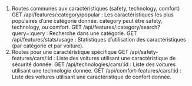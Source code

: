 1. Routes communes aux caractéristiques (safety, technology, comfort)
GET /api/features/:category/popular : Les caractéristiques les plus populaires d’une catégorie donnée.
    category peut être safety, technology, ou comfort.
    GET /api/features/:category/search?query=:query : Recherche dans une catégorie.
    GET /api/features/stats/usage : Statistiques d’utilisation des caractéristiques (par catégorie et par voiture).
2. Routes pour une caractéristique spécifique
GET /api/safety-features/cars/:id : Liste des voitures utilisant une caractéristique de sécurité donnée.
    GET /api/technologies/cars/:id : Liste des voitures utilisant une technologie donnée.
    GET /api/comfort-features/cars/:id : Liste des voitures utilisant une caractéristique de confort donnée.